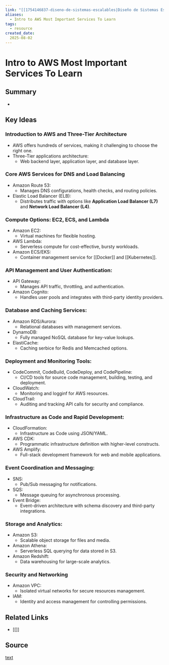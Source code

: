 ```yaml
---
link: "[[1754146837-diseno-de-sistemas-escalables|Diseño de Sistemas Escalables]]"
aliases: 
  - Intro to AWS Most Important Services To Learn
tags:
  - resource
created_date:
  2025-08-02
---
```

# Intro to AWS Most Important Services To Learn
## Summary
- 

## Key Ideas
### Introduction to AWS and Three-Tier Architecture
- AWS offers hundreds of services, making it challenging to choose the right one.
- Three-Tier applications architecture:
  - Web backend layer, application layer, and database layer.

### Core AWS Services for DNS and Load Balancing
- Amazon Route 53:
  - Manages DNS configurations, health checks, and routing policies.
- Elastic Load Balancer (ELB):
  - Distributes traffic with options like **Application Load Balancer (L7)** and **Network Load Balancer (L4)**.

### Compute Options: EC2, ECS, and Lambda
- Amazon EC2:
  - Virtual machines for flexible hosting.
- AWS Lambda:
  - Serverless compute for cost-effective, bursty workloads.
- Amazon ECS/EKS:
  - Container management service for [[Docker]] and [[Kubernetes]].

### API Management and User Authentication:
- API Gateway:
  - Manages API traffic, throttling, and authentication.
- Amazon Cognito:
  - Handles user pools and integrates with third-party identity providers.

### Database and Caching Services:
- Amazon RDS/Aurora:
  - Relational databases with management services.
- DynamoDB:
  - Fully managed NoSQL database for key-value lookups.
- ElastiCache:
  - Caching serbice for Redis and Memcached options.

### Deployment and Monitoring Tools:
- CodeCommit, CodeBuild, CodeDeploy, and CodePipeline:
  - CI/CD tools for source code management, building, testing, and deployment.
- CloudWatch:
  - Monitoring and logginf for AWS resources.
- CloudTrail:
  - Auditing and tracking API calls for security and compliance.

### Infrastructure as Code and Rapid Development:
- CloudFormation:
  - Infrastructure as Code using JSON/YAML.
- AWS CDK:
  - Programmatic infrastructure definition with higher-level constructs.
- AWS Amplify:
  - Full-stack development framework for web and mobile applications.

### Event Coordination and Messaging:
- SNS:
  - Pub/Sub messaging for notifications.
- SQS:
  - Message queuing for asynchronous processing.
- Event Bridge:
  - Event-driven architecture with schema discovery and third-party integrations.

### Storage and Analytics:
- Amazon S3:
  - Scalable object storage for files and media.
- Amazon Athena:
  - Serverless SQL querying for data stored in S3.
- Amazon Redshift:
  - Data warehousing for large-scale analytics.

### Security and Networking
- Amazon VPC:
  - Isolated virtual networks for secure resources management.
- IAM:
  - Identity and access management for controlling permissions.

## Related Links
- [[]]

## Source
[text]()
